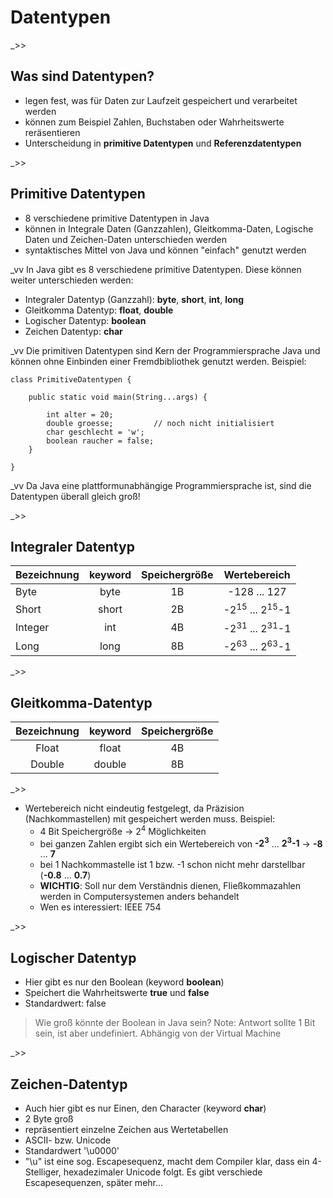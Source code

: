 # Datentypen


_>>
## Was sind Datentypen?

- legen fest, was für Daten zur Laufzeit gespeichert und verarbeitet werden
- können zum Beispiel Zahlen, Buchstaben oder Wahrheitswerte reräsentieren
- Unterscheidung in **primitive Datentypen** und **Referenzdatentypen**


_>>
## Primitive Datentypen

- 8 verschiedene primitive Datentypen in Java
- können in Integrale Daten (Ganzzahlen), Gleitkomma-Daten, Logische Daten und Zeichen-Daten unterschieden werden
- syntaktisches Mittel von Java und können "einfach" genutzt werden

_vv
In Java gibt es 8 verschiedene primitive Datentypen. Diese können weiter unterschieden werden:
- Integraler Datentyp (Ganzzahl): **byte**, **short**, **int**, **long**
- Gleitkomma Datentyp: **float**, **double**
- Logischer Datentyp: **boolean**
- Zeichen Datentyp: **char**<br>

_vv
Die primitiven Datentypen sind Kern der Programmiersprache Java und können ohne Einbinden einer Fremdbibliothek genutzt werden. Beispiel:
  ```java[5-8]
  class PrimitiveDatentypen {
    
      public static void main(String...args) {
        
          int alter = 20;
          double groesse;         // noch nicht initialisiert
          char geschlecht = 'w';
          boolean raucher = false;
      }
  
  }
  ```
  
_vv
Da Java eine plattformunabhängige Programmiersprache ist, sind die Datentypen überall gleich groß! 


_>>

## Integraler Datentyp

| Bezeichnung | keyword  | Speichergröße  |             Wertebereich             |
|-------------|:--------:|:--------------:|:------------------------------------:|
| Byte        |   byte   |       1B       |             -128 ... 127             |
| Short       |  short   |       2B       | -2<sup>15</sup> ... 2<sup>15</sup>-1 |
| Integer     |   int    |       4B       | -2<sup>31</sup> ... 2<sup>31</sup>-1 |
| Long        |   long   |       8B       | -2<sup>63</sup> ... 2<sup>63</sup>-1 |


_>>

## Gleitkomma-Datentyp

| Bezeichnung | keyword  | Speichergröße  |
|:-----------:|:--------:|:--------------:|
|    Float    |  float   |       4B       |
|   Double    |  double  |       8B       |

_>>

- Wertebereich nicht eindeutig festgelegt, da Präzision (Nachkommastellen) mit gespeichert werden muss. Beispiel:
    - 4 Bit Speichergröße → 2<sup>4</sup> Möglichkeiten
    - bei ganzen Zahlen ergibt sich ein Wertebereich von **-2<sup>3</sup>** ... **2<sup>3</sup>-1** → **-8** ... **7**
    - bei 1 Nachkommastelle ist 1 bzw. -1 schon nicht mehr darstellbar (**-0.8** ... **0.7**)
    - **WICHTIG**: Soll nur dem Verständnis dienen, Fließkommazahlen werden in Computersystemen anders behandelt
    - Wen es interessiert: IEEE 754 


_>>
## Logischer Datentyp

- Hier gibt es nur den Boolean (keyword **boolean**)
- Speichert die Wahrheitswerte **true** und **false**
- Standardwert: false
> Wie groß könnte der Boolean in Java sein?
Note: Antwort sollte 1 Bit sein, ist aber undefiniert. Abhängig von der Virtual Machine


_>>
## Zeichen-Datentyp
- Auch hier gibt es nur Einen, den Character (keyword **char**)
- 2 Byte groß
- repräsentiert einzelne Zeichen aus Wertetabellen
- ASCII- bzw. Unicode
- Standardwert '\u0000'
- "\u" ist eine sog. Escapesequenz, macht dem Compiler klar, dass ein 4-Stelliger, hexadezimaler Unicode folgt. Es gibt verschiede Escapesequenzen, später mehr...